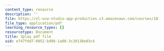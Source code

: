 ```yaml
---
content_type: resource
description: ''
file: https://ol-ocw-studio-app-production.s3.amazonaws.com/courses/18-06sc-linear-algebra-fall-2011/ef47fdd70952bd981a883c20138e03c4_Go2aLo7ZOlU.pdf
file_type: application/pdf
learning_resource_types: []
resourcetype: Document
title: 3play pdf file
uid: ef47fdd7-0952-bd98-1a88-3c20138e03c4
---
```

